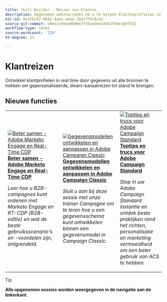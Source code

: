 ```yaml
---
title: Skill Builder - Reizen van klanten
description: Opgenomen webinarreeks om u te helpen klantenprofielen in real time ontwikkelen door gegevens uit alle bronnen te trekken om gepersonaliseerde, dwars-kanaalreizen tot stand te brengen.
exl-id: 0ea7bc07-8b82-4aba-abaa-78ac7f4c8ce2
source-git-commit: e04e1c9bea0b99e7f35aedbe18942f04e10df5d2
workflow-type: tm+mt
source-wordcount: '219'
ht-degree: 1%

---
```


# Klantreizen

Ontwikkel klantprofielen in real time door gegevens uit alle bronnen te trekken om gepersonaliseerde, dwars-kanaalreizen tot stand te brengen.

## Nieuwe functies

<table>
<tr>
  <td>
    <a href="https://experienceleague.adobe.com/docs/skill-builder-events/skill-builder/customer-journeys/2022/b2b-campaigns.html">
      <img alt="Beter samen - Adobe Marketo Engage en Real-Time CDP" src="https://video.tv.adobe.com/v/343824?format=jpeg" />
    </a>
     <div>
      <a href="https://experienceleague.adobe.com/docs/skill-builder-events/skill-builder/customer-journeys/2022/b2b-campaigns.html">
        <strong>Beter samen - Adobe Marketo Engage en Real-Time CDP</strong>
      </a>
    </div>
    <p>
    <em>Leer hoe u B2B-campagnes kunt ordenen met Marketo Engage en RT-CDP (B2B-editie) en wat de beste gebruiksscenario's en -voordelen zijn, ontgrendeld.</em>
    <p>
  </td>
  <td>
    <a href="https://experienceleague.adobe.com/docs/skill-builder-events/skill-builder/customer-journeys/2022/data-models.html">
      <img alt="Gegevensmodellen ontwikkelen en aanpassen in Adobe Campaign Classic" src="https://video.tv.adobe.com/v/343829?format=jpeg" />
    </a>
     <div>
      <a href="https://experienceleague.adobe.com/docs/skill-builder-events/skill-builder/customer-journeys/2022/data-models.html">
        <strong>Gegevensmodellen ontwikkelen en aanpassen in Adobe Campaign Classic</strong>
      </a>
    </div>
    <p>
    <em>Sluit u aan bij deze sessie met onze trainer Campagne om te leren hoe u een gegevensschema kunt ontwikkelen binnen een gegevensmodel in Campaign Classic.</em>
    <p>
  </td>  
  <td>
    <a href="https://experienceleague.adobe.com/docs/skill-builder-events/skill-builder/customer-journeys/2022/tips-and-tricks.html">
      <img alt="Toptips en trucs voor Adobe Campaign Standard" src="https://video.tv.adobe.com/v/343828?format=jpeg" />
    </a>
     <div>
      <a href="https://experienceleague.adobe.com/docs/skill-builder-events/skill-builder/customer-journeys/2022/tips-and-tricks.html">
        <strong>Toptips en trucs voor Adobe Campaign Standard</strong>
      </a>
    </div>
    <p>
    <em>Stop in uw Adobe Campaign Standard instantie en ontdek beste praktijken rond het richten, personalisatie en marketing vermoeidheid om een beter gebruik van ACS te hebben.</em>
    <p>
  </td>
</tr>
</table>

>[!TIP]
>
>**Alle opgenomen sessies worden weergegeven in de navigatie aan de linkerkant**.
